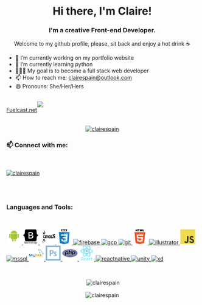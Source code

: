 <h1 align="center"> Hi there, I'm Claire!</h1>

<h3 align="center"> I'm a creative Front-end Developer.</h3>

<p align="center">Welcome to my github profile, please, sit back and enjoy a hot drink ☕</p>

- 🔭 I’m currently working on my portfolio website
- 🌱 I’m currently learning python
- 👨🏻‍💻 My goal is to become a full stack web developer
- 📫 How to reach me: clairespain@outlook.com
- 😄 Pronouns: She/Her/Hers
  
<br/>

<a href="https://www.fuelcast.net" align="center" style="display:flex">
  <p>Fuelcast.net</p>
  <img src="https://assets.codepen.io/5120460/wildfire.png" height="50px">
  <a>


<p align="center"> <a href="https://github.com/ryo-ma/github-profile-trophy"><img src="https://github-profile-trophy.vercel.app/?username=clairespain&row=1&theme=gitdimmed&margin-w=15&margin-h=15&no-frame=true" alt="clairespain" /></a> </p>

<h3 align="left">📫 Connect with me:</h3>
<br/>
<p align="left">

<!-- <a href="clairespain.com" target="blank"><img align="center" src="https://raw.githubusercontent.com/rahuldkjain/github-profile-readme-generator/master/src/images/icons/Social/globe.svg" alt="claire-spain" height="30" width="40" /></a> -->
<!-- <a href="https://linkedin.com/in/claire-spain" target="blank"><img align="center" src="https://raw.githubusercontent.com/rahuldkjain/github-profile-readme-generator/master/src/images/icons/Social/linked-in-alt.svg" alt="claire-spain" height="30" width="40" /></a>
s
<a href="https://dribbble.com/clairespain" target="blank"><img align="center" src="https://raw.githubusercontent.com/rahuldkjain/github-profile-readme-generator/master/src/images/icons/Social/dribbble.svg" alt="clairespain" height="30" width="40" /></a>
-->
<a href="https://www.behance.net/clairespain/projects" target="blank"><img align="center" src="https://raw.githubusercontent.com/rahuldkjain/github-profile-readme-generator/master/src/images/icons/Social/behance.svg" alt="clairespain" height="30" width="40" /></a>
<!-- </p> -->
<br/>
<br/>


<h3 align="left">Languages and Tools:</h3>
<br/>
<p align="left"> <a href="https://developer.android.com" target="_blank"> <img src="https://raw.githubusercontent.com/devicons/devicon/master/icons/android/android-original-wordmark.svg" alt="android" width="40" height="40"/> </a> <a href="https://getbootstrap.com" target="_blank"> <img src="https://raw.githubusercontent.com/devicons/devicon/master/icons/bootstrap/bootstrap-plain-wordmark.svg" alt="bootstrap" width="40" height="40"/> </a> <a href="https://canvasjs.com" target="_blank"> <img src="https://raw.githubusercontent.com/Hardik0307/Hardik0307/master/assets/canvasjs-charts.svg" alt="canvasjs" width="40" height="40"/> </a> <a href="https://www.w3schools.com/css/" target="_blank"> <img src="https://raw.githubusercontent.com/devicons/devicon/master/icons/css3/css3-original-wordmark.svg" alt="css3" width="40" height="40"/> </a> <a href="https://firebase.google.com/" target="_blank"> <img src="https://www.vectorlogo.zone/logos/firebase/firebase-icon.svg" alt="firebase" width="40" height="40"/> </a> <a href="https://cloud.google.com" target="_blank"> <img src="https://www.vectorlogo.zone/logos/google_cloud/google_cloud-icon.svg" alt="gcp" width="40" height="40"/> </a> <a href="https://git-scm.com/" target="_blank"> <img src="https://www.vectorlogo.zone/logos/git-scm/git-scm-icon.svg" alt="git" width="40" height="40"/> </a> <a href="https://www.w3.org/html/" target="_blank"> <img src="https://raw.githubusercontent.com/devicons/devicon/master/icons/html5/html5-original-wordmark.svg" alt="html5" width="40" height="40"/> </a> <a href="https://www.adobe.com/in/products/illustrator.html" target="_blank"> <img src="https://www.vectorlogo.zone/logos/adobe_illustrator/adobe_illustrator-icon.svg" alt="illustrator" width="40" height="40"/> </a> <a href="https://developer.mozilla.org/en-US/docs/Web/JavaScript" target="_blank"> <img src="https://raw.githubusercontent.com/devicons/devicon/master/icons/javascript/javascript-original.svg" alt="javascript" width="40" height="40"/> </a> <a href="https://www.microsoft.com/en-us/sql-server" target="_blank"> <img src="https://www.svgrepo.com/show/303229/microsoft-sql-server-logo.svg" alt="mssql" width="40" height="40"/> </a> <a href="https://www.mysql.com/" target="_blank"> <img src="https://raw.githubusercontent.com/devicons/devicon/master/icons/mysql/mysql-original-wordmark.svg" alt="mysql" width="40" height="40"/> </a> <a href="https://www.photoshop.com/en" target="_blank"> <img src="https://raw.githubusercontent.com/devicons/devicon/master/icons/photoshop/photoshop-line.svg" alt="photoshop" width="40" height="40"/> </a> <a href="https://www.php.net" target="_blank"> <img src="https://raw.githubusercontent.com/devicons/devicon/master/icons/php/php-original.svg" alt="php" width="40" height="40"/> </a> <a href="https://reactjs.org/" target="_blank"> <img src="https://raw.githubusercontent.com/devicons/devicon/master/icons/react/react-original-wordmark.svg" alt="react" width="40" height="40"/> </a> <a href="https://reactnative.dev/" target="_blank"> <img src="https://reactnative.dev/img/header_logo.svg" alt="reactnative" width="40" height="40"/> </a> <a href="https://unity.com/" target="_blank"> <img src="https://www.vectorlogo.zone/logos/unity3d/unity3d-icon.svg" alt="unity" width="40" height="40"/> </a> <a href="https://www.adobe.com/products/xd.html" target="_blank"> <img src="https://cdn.worldvectorlogo.com/logos/adobe-xd.svg" alt="xd" width="40" height="40"/> </a> </p>

<br/>


<p align="center">&nbsp;<img align="center" src="https://github-readme-stats.vercel.app/api?username=clairespain&show_icons=true&locale=en" alt="clairespain" /></p>

<p align="center"><img align="center" src="https://github-readme-streak-stats.herokuapp.com/?user=clairespain&" alt="clairespain" /></p>

